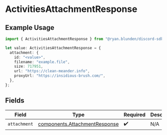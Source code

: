 # ActivitiesAttachmentResponse

## Example Usage

```typescript
import { ActivitiesAttachmentResponse } from "@ryan.blunden/discord-sdk/models/components";

let value: ActivitiesAttachmentResponse = {
  attachment: {
    id: "<value>",
    filename: "example.file",
    size: 717951,
    url: "https://clean-meander.info",
    proxyUrl: "https://insidious-brush.com/",
  },
};
```

## Fields

| Field                                                                          | Type                                                                           | Required                                                                       | Description                                                                    |
| ------------------------------------------------------------------------------ | ------------------------------------------------------------------------------ | ------------------------------------------------------------------------------ | ------------------------------------------------------------------------------ |
| `attachment`                                                                   | [components.AttachmentResponse](../../models/components/attachmentresponse.md) | :heavy_check_mark:                                                             | N/A                                                                            |